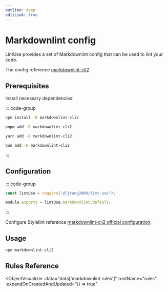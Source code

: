 ```yaml
---
outline: deep
editLink: true
---
```


# Markdownlint config

LintUse provides a set of Markdownlint config that can be used to lint your code.

The config reference [markdownlint-cli2].

## Prerequisites

Install necessary dependencies:

::: code-group

```sh [npm]
npm install -D markdownlint-cli2
```

```sh [pnpm]
pnpm add -D markdownlint-cli2
```

```sh [yarn]
yarn add -D markdownlint-cli2
```

```sh [bun]
bun add -D markdownlint-cli2
```

:::

## Configuration

::: code-group

```js [.markdownlint-cli2.cjs]
const lintUse = require('@ljtang2009/lint-use');

module.exports = lintUse.markdownlint.default;
```

:::

Configure Stylelint reference [markdownlint-cli2 official configuration].

## Usage

```sh
npx markdownlint-cli2
```

## Rules Reference

<script setup>
import { data } from '../../scripts/rules.data.js'
</script>
<ObjectVisualizer
  :data="data['markdownlint.rules']"
  rootName="rules"
  :expandOnCreatedAndUpdated="() => true"
></ObjectVisualizer>

[markdownlint-cli2]: https://github.com/DavidAnson/markdownlint-cli2
[markdownlint-cli2 official configuration]: https://github.com/DavidAnson/markdownlint-cli2#markdownlint-cli2cjs-or-markdownlint-cli2mjs

